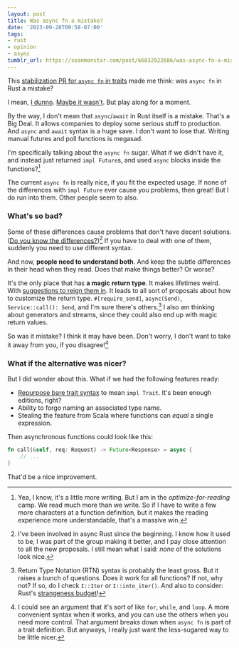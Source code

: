 ```yaml
---
layout: post
title: Was async fn a mistake?
date: '2023-09-28T09:58-07:00'
tags:
- rust
- opinion
- async
tumblr_url: https://seanmonstar.com/post/66832922686/was-async-fn-a-mistake
---
```

This [stabilization PR for `async fn` in traits][stabilization] made me think: was `async fn` in Rust a mistake?

I mean, [I dunno][twit]. [Maybe it wasn't][masto]. But play along for a moment.

By the way, I don't mean that `async`/`await` in Rust itself is a mistake. That's a Big Deal. It allows companies to deploy some serious stuff to production. And `async` and `await` syntax is a huge save. I don't want to lose that. Writing manual futures and poll functions is megasad.

I'm specifically talking about the `async fn` sugar. What if we didn't have it, and instead just returned `impl Future`s, and used `async` blocks inside the functions?[^reading]

The current `async fn` is really nice, if you fit the expected usage. If none of the differences with `impl Future` ever cause you problems, then great! But I do run into them. Other people seem to also.

### What's so bad?

Some of these differences cause problems that don't have decent solutions. ([Do you know the differences?][play])[^me] If you have to deal with one of them, suddenly you need to use different syntax.

And now, **people need to understand both**. And keep the subtle differences in their head when they read. Does that make things better? Or worse?

It's the only place that has **a magic return type**. It makes lifetimes weird. With [suggestions to reign them in][lifetimes]. It leads to all sort of proposals about how to customize the return type. `#[require_send]`, `async(Send)`, `Service::call(): Send`, and I'm sure there's others.[^rtn] I also am thinking about generators and streams, since they could also end up with magic return values.

So was it mistake? I think it may have been. Don't worry, I don't want to take it away from you, if you disagree![^for]

### What if the alternative was nicer?

But I did wonder about this. What if we had the following features ready:

- [Repurpose bare trait syntax][bare] to mean `impl Trait`. It's been enough editions, right?
- Ability to forgo naming an associated type name.
- Stealing the feature from Scala where functions can _equal_ a single expression.

Then asynchronous functions could look like this:

```rust
fn call(&self, req: Request) -> Future<Response> = async {
    // ...
}
```

That'd be a nice improvement.

[^reading]: Yea, I know, it's a little more writing. But I am in the _optimize-for-reading_ camp. We read much more than we write. So if I have to write a few more characters at a function definition, but it makes the reading experience more understandable, that's a massive win.

[^me]: I've been involved in async Rust since the beginning. I know how it used to be, I was part of the group making it better, and I pay close attention to all the new proposals. I still mean what I said: _none_ of the solutions look nice.

[^rtn]: Return Type Notation (RTN) syntax is probably the least gross. But it raises a bunch of  questions. Does it work for all functions? If not, why not? If so, do I check `I::Iter` or `I::into_iter()`. And also to consider: Rust's [strangeness budget][]!

[^for]: I could see an argument that it's sort of like `for`, `while`, and `loop`. A more convenient syntax when it works, and you can use the others when you need more control. That argument breaks down when `async fn` is part of a trait definition. But anyways, I really just want the less-sugared way to be little nicer.

[stabilization]: https://github.com/rust-lang/rust/pull/115822
[twit]: https://twitter.com/seanmonstar/status/1702423803698286951
[masto]: https://masto.ai/@seanmonstar/111065463310520732
[play]: https://play.rust-lang.org/?version=stable&mode=debug&edition=2021&gist=beb7c7d6f540ca55c7d19795a023cdbe
[lifetimes]: https://ibraheem.ca/posts/extending-the-async-fn-syntax/
[bare]: https://rust-lang.github.io/rfcs/2113-dyn-trait-syntax.html#rationale-and-alternatives
[strangeness budget]: https://steveklabnik.com/writing/the-language-strangeness-budget
